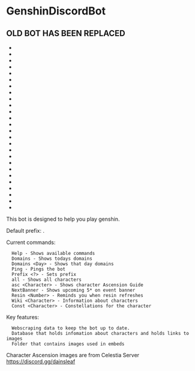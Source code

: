 # GenshinDiscordBot

OLD BOT HAS BEEN REPLACED
-
-
-
-
-
-
-
-
-
-
-
-
-
-
-
-
-
-
-
-
-
-
-
-
-
-
-

This bot is designed to help you play genshin.

Default prefix: .

Current commands:

      Help - Shows available commands
      Domains - Shows todays domains
      Domains <Day> - Shows that day domains
      Ping - Pings the bot
      Prefix <?> - Sets prefix
      all - Shows all characters
      asc <Character> - Shows character Ascension Guide
      NextBanner - Shows upcoming 5* on event banner
      Resin <Number> - Reminds you when resin refreshes 
      Wiki <Character> - Information about characters
      Const <Character> - Constellations for the character  



Key features:
      
      Webscraping data to keep the bot up to date.
      Database that holds infomation about characters and holds links to images
      Folder that contains images used in embeds 

      






Character Ascension images are from Celestia Server
https://discord.gg/dainsleaf

